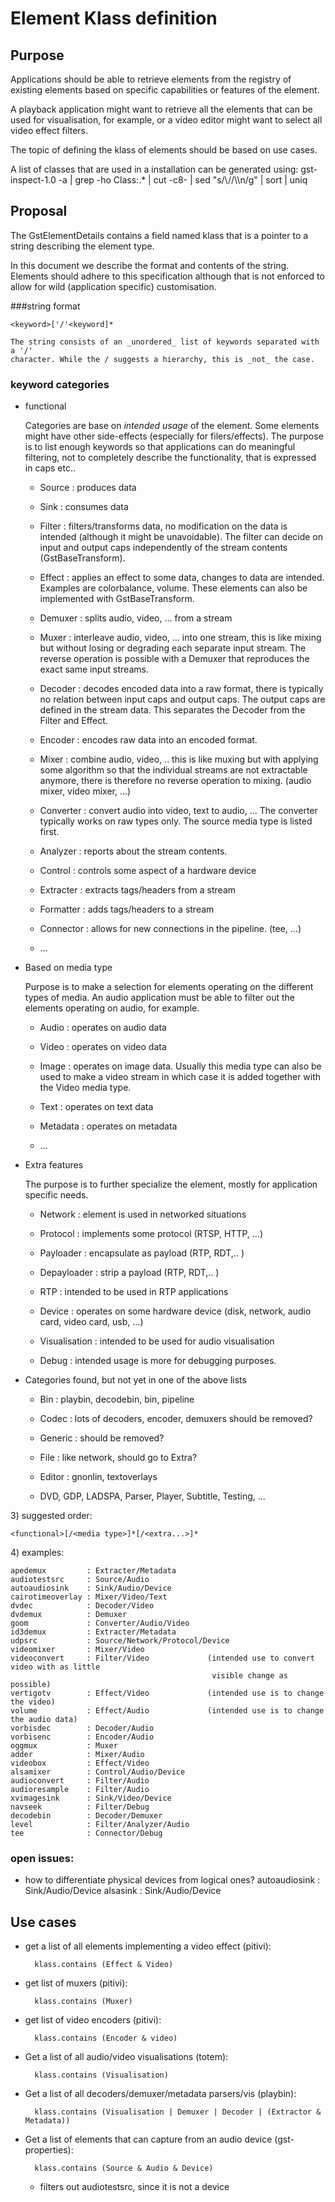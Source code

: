 # Element Klass definition

## Purpose

Applications should be able to retrieve elements from the registry of
existing elements based on specific capabilities or features of the
element.

A playback application might want to retrieve all the elements that can
be used for visualisation, for example, or a video editor might want to
select all video effect filters.

The topic of defining the klass of elements should be based on use
cases.

A list of classes that are used in a installation can be generated
using: gst-inspect-1.0 -a | grep -ho Class:.\* | cut -c8- | sed
"s/\\//\\\\n/g" | sort | uniq

## Proposal

The GstElementDetails contains a field named klass that is a pointer to
a string describing the element type.

In this document we describe the format and contents of the string.
Elements should adhere to this specification although that is not
enforced to allow for wild (application specific) customisation.

###string format

    <keyword>['/'<keyword]*

    The string consists of an _unordered_ list of keywords separated with a '/'
    character. While the / suggests a hierarchy, this is _not_ the case.

### keyword categories

- functional

    Categories are base on _intended usage_ of the element. Some elements
    might have other side-effects (especially for filers/effects). The purpose
    is to list enough keywords so that applications can do meaningful filtering,
    not to completely describe the functionality, that is expressed in caps etc..

    - Source : produces data

    - Sink : consumes data

    - Filter : filters/transforms data, no modification on the data is
    intended (although it might be unavoidable). The filter can
    decide on input and output caps independently of the stream
    contents (GstBaseTransform).

    - Effect : applies an effect to some data, changes to data are
    intended. Examples are colorbalance, volume. These elements can
    also be implemented with GstBaseTransform.

    - Demuxer : splits audio, video, … from a stream

    - Muxer : interleave audio, video, … into one stream, this is like
    mixing but without losing or degrading each separate input
    stream. The reverse operation is possible with a Demuxer that
    reproduces the exact same input streams.

    - Decoder : decodes encoded data into a raw format, there is
    typically no relation between input caps and output caps. The
    output caps are defined in the stream data. This separates the
    Decoder from the Filter and Effect.

    - Encoder : encodes raw data into an encoded format.

    - Mixer : combine audio, video, .. this is like muxing but with
    applying some algorithm so that the individual streams are not
    extractable anymore, there is therefore no reverse operation to
    mixing. (audio mixer, video mixer, …)

    - Converter : convert audio into video, text to audio, … The
    converter typically works on raw types only. The source media
    type is listed first.

    - Analyzer : reports about the stream contents.

    - Control : controls some aspect of a hardware device

    - Extracter : extracts tags/headers from a stream

    - Formatter : adds tags/headers to a stream

    - Connector : allows for new connections in the pipeline. (tee, …)

    - …

- Based on media type

    Purpose is to make a selection for elements operating on the different
    types of media. An audio application must be able to filter out the
    elements operating on audio, for example.

    - Audio : operates on audio data

    - Video : operates on video data

    - Image : operates on image data. Usually this media type can also
    be used to make a video stream in which case it is added
    together with the Video media type.

    - Text : operates on text data

    - Metadata : operates on metadata

    - …

- Extra features

    The purpose is to further specialize the element, mostly for
    application specific needs.

    - Network : element is used in networked situations

    - Protocol : implements some protocol (RTSP, HTTP, …)

    - Payloader : encapsulate as payload (RTP, RDT,.. )

    - Depayloader : strip a payload (RTP, RDT,.. )

    - RTP : intended to be used in RTP applications

    - Device : operates on some hardware device (disk, network, audio
    card, video card, usb, …)

    - Visualisation : intended to be used for audio visualisation

    - Debug : intended usage is more for debugging purposes.

- Categories found, but not yet in one of the above lists

    - Bin : playbin, decodebin, bin, pipeline

    - Codec : lots of decoders, encoder, demuxers should be removed?

    - Generic : should be removed?

    - File : like network, should go to Extra?

    - Editor : gnonlin, textoverlays

    - DVD, GDP, LADSPA, Parser, Player, Subtitle, Testing, …

3\) suggested order:

    <functional>[/<media type>]*[/<extra...>]*

4\) examples:

    apedemux         : Extracter/Metadata
    audiotestsrc     : Source/Audio
    autoaudiosink    : Sink/Audio/Device
    cairotimeoverlay : Mixer/Video/Text
    dvdec            : Decoder/Video
    dvdemux          : Demuxer
    goom             : Converter/Audio/Video
    id3demux         : Extracter/Metadata
    udpsrc           : Source/Network/Protocol/Device
    videomixer       : Mixer/Video
    videoconvert     : Filter/Video             (intended use to convert video with as little
                                                 visible change as possible)
    vertigotv        : Effect/Video             (intended use is to change the video)
    volume           : Effect/Audio             (intended use is to change the audio data)
    vorbisdec        : Decoder/Audio
    vorbisenc        : Encoder/Audio
    oggmux           : Muxer
    adder            : Mixer/Audio
    videobox         : Effect/Video
    alsamixer        : Control/Audio/Device
    audioconvert     : Filter/Audio
    audioresample    : Filter/Audio
    xvimagesink      : Sink/Video/Device
    navseek          : Filter/Debug
    decodebin        : Decoder/Demuxer
    level            : Filter/Analyzer/Audio
    tee              : Connector/Debug

### open issues:

  - how to differentiate physical devices from logical ones?
    autoaudiosink : Sink/Audio/Device alsasink : Sink/Audio/Device

## Use cases

- get a list of all elements implementing a video effect (pitivi):

        klass.contains (Effect & Video)

- get list of muxers (pitivi):

        klass.contains (Muxer)

- get list of video encoders (pitivi):

        klass.contains (Encoder & video)

- Get a list of all audio/video visualisations (totem):

        klass.contains (Visualisation)

- Get a list of all decoders/demuxer/metadata parsers/vis (playbin):

        klass.contains (Visualisation | Demuxer | Decoder | (Extractor & Metadata))

- Get a list of elements that can capture from an audio device
(gst-properties):

        klass.contains (Source & Audio & Device)

    - filters out audiotestsrc, since it is not a device
